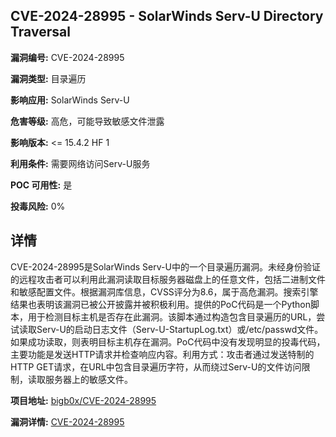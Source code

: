 ## CVE-2024-28995 - SolarWinds Serv-U Directory Traversal

**漏洞编号:** CVE-2024-28995

**漏洞类型:** 目录遍历

**影响应用:** SolarWinds Serv-U

**危害等级:** 高危，可能导致敏感文件泄露

**影响版本:** <= 15.4.2 HF 1

**利用条件:** 需要网络访问Serv-U服务

**POC 可用性:** 是

**投毒风险:** 0%

## 详情

CVE-2024-28995是SolarWinds Serv-U中的一个目录遍历漏洞。未经身份验证的远程攻击者可以利用此漏洞读取目标服务器磁盘上的任意文件，包括二进制文件和敏感配置文件。根据漏洞库信息，CVSS评分为8.6，属于高危漏洞。搜索引擎结果也表明该漏洞已被公开披露并被积极利用。提供的PoC代码是一个Python脚本，用于检测目标主机是否存在此漏洞。该脚本通过构造包含目录遍历的URL，尝试读取Serv-U的启动日志文件（Serv-U-StartupLog.txt）或/etc/passwd文件。如果成功读取，则表明目标主机存在漏洞。PoC代码中没有发现明显的投毒代码，主要功能是发送HTTP请求并检查响应内容。利用方式：攻击者通过发送特制的HTTP GET请求，在URL中包含目录遍历字符，从而绕过Serv-U的文件访问限制，读取服务器上的敏感文件。

**项目地址:** [bigb0x/CVE-2024-28995](https://github.com/bigb0x/CVE-2024-28995)

**漏洞详情:** [CVE-2024-28995](https://nvd.nist.gov/vuln/detail/CVE-2024-28995)